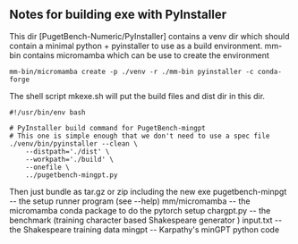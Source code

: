 ## Notes for building exe with PyInstaller

This dir [PugetBench-Numeric/PyInstaller] contains a venv dir which should contain a minimal python + pyinstaller to use as a build environment.
mm-bin contains micromamba which can be use to create the environment

```
mm-bin/micromamba create -p ./venv -r ./mm-bin pyinstaller -c conda-forge
```

The shell script mkexe.sh will put the build files and dist dir in this dir.

```
#!/usr/bin/env bash

# PyInstaller build command for PugetBench-mingpt
# This one is simple enough that we don't need to use a spec file
./venv/bin/pyinstaller --clean \
    --distpath='./dist' \
    --workpath='./build' \
    --onefile \
    ../pugetbench-mingpt.py

```

Then just bundle as tar.gz or zip including the new exe
pugetbench-minpgt -- the setup runner program (see --help)
mm/micromamba -- the micromamba conda package to do the pytorch setup
chargpt.py -- the benchmark (training character based Shakespeare generator )
input.txt -- the Shakespeare training data
mingpt -- Karpathy's minGPT python code
